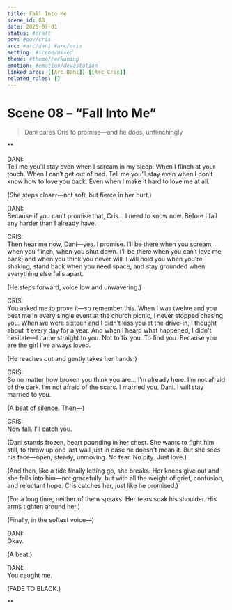 ```yaml
---
title: Fall Into Me
scene_id: 08
date: 2025-07-01
status: #draft
pov: #pov/cris
arc: #arc/dani #arc/cris
setting: #scene/mixed
theme: #theme/reckoning
emotion: #emotion/devastation
linked_arcs: [[Arc_Dani]] [[Arc_Cris]]
related_rules: []
---
```


# Scene 08 – “Fall Into Me”

> Dani dares Cris to promise—and he does, unflinchingly

**

DANI:  
Tell me you’ll stay even when I scream in my sleep. When I flinch at your touch. When I can’t get out of bed. Tell me you’ll stay even when I don’t know how to love you back. Even when I make it hard to love me at all.

(She steps closer—not soft, but fierce in her hurt.)

DANI:  
Because if you can’t promise that, Cris... I need to know now. Before I fall any harder than I already have.

CRIS:  
Then hear me now, Dani—yes. I promise. I’ll be there when you scream, when you flinch, when you shut down. I’ll be there when you can’t love me back, and when you think you never will. I will hold you when you're shaking, stand back when you need space, and stay grounded when everything else falls apart.

(He steps forward, voice low and unwavering.)

CRIS:  
You asked me to prove it—so remember this. When I was twelve and you beat me in every single event at the church picnic, I never stopped chasing you. When we were sixteen and I didn’t kiss you at the drive-in, I thought about it every day for a year. And when I heard what happened, I didn't hesitate—I came straight to you. Not to fix you. To find you. Because you are the girl I’ve always loved.

(He reaches out and gently takes her hands.)

CRIS:  
So no matter how broken you think you are... I’m already here. I’m not afraid of the dark. I’m not afraid of the scars. I married you, Dani. I will stay married to you.

(A beat of silence. Then—)

CRIS:  
Now fall. I’ll catch you.

(Dani stands frozen, heart pounding in her chest. She wants to fight him still, to throw up one last wall just in case he doesn't mean it. But she sees his face—open, steady, unmoving. No fear. No pity. Just love.)

(And then, like a tide finally letting go, she breaks. Her knees give out and she falls into him—not gracefully, but with all the weight of grief, confusion, and reluctant hope. Cris catches her, just like he promised.)

(For a long time, neither of them speaks. Her tears soak his shoulder. His arms tighten around her.)

(Finally, in the softest voice—)

DANI:  
Okay.

(A beat.)

DANI:  
You caught me.

(FADE TO BLACK.)

**

